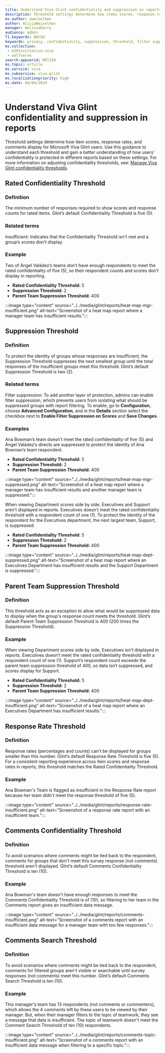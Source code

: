 ```yaml
---
title: Understand Viva Glint confidentiality and suppression in reports
description: Threshold settings determine how items scores, response rates, and comments display for Microsoft Viva Glint users.
ms.author: aweixelman
author: AliciaWeixelman
manager: melissabarry
audience: admin
f1.keywords: NOCSH
keywords: privacy, confidentiality, suppression, threshold, filter suppression
ms.collection: 
 - m365initiative-viva
 - selfserve
search-appverid: MET150
ms.topic: article
ms.service: viva
ms.subservice: viva-glint
ms.localizationpriority: high
ms.date: 04/04/2024
---
```


# Understand Viva Glint confidentiality and suppression in reports

Threshold settings determine how item scores, response rates, and comments display for Microsoft Viva Glint users. Use this guidance to understand each threshold and gain a better understanding of how users' confidentiality is protected in different reports based on these settings. For more information on adjusting confidentiality thresholds, see: [Manage Viva Glint confidentiality thresholds](/setup/manage-confidentiality-thresholds.md).

## Rated Confidentiality Threshold

### Definition

The minimum number of responses required to show scores and response counts for rated items. Glint’s default Confidentiality Threshold is five (5).

### Related terms

Insufficient: Indicates that the Confidentiality Threshold isn't met and a group’s scores don't display.

### Example

Two of Ángel Valádez’s teams don’t have enough respondents to meet the rated confidentiality of five (5), so their respondent counts and scores don’t display in reporting.

- **Rated Confidentiality Threshold:** 5
- **Suppression Threshold:** 2
- **Parent Team Suppression Threshold:** 400

:::image type="content" source="../../media/glint/reports/heat-map-mgr-insufficient.png" alt-text="Screenshot of a heat map report where a manager team has insufficient results.":::

## Suppression Threshold

### Definition

To protect the identity of groups whose responses are insufficient, the Suppression Threshold suppresses the next smallest group until the total responses of the insufficient groups meet this threshold. Glint’s default Suppression Threshold is two (2).

### Related terms

Filter suppression: To add another layer of protection, admins can enable filter suppression, which prevents users from isolating what should be suppressed groups with report filtering. To enable, go to **Configuration**, choose **Advanced Configuration**, and in the **Details** section select the checkbox next to **Enable Filter Suppression on Scores** and **Save Changes**.

### Examples

Ana Bowman’s team doesn't meet the rated confidentiality of five (5) and Ángel Valádez’s directs are suppressed to protect the identity of Ana Bowman’s team respondent.

- **Rated Confidentiality Threshold:** 5
- **Suppression Threshold:** 2
- **Parent Team Suppression Threshold:** 400

:::image type="content" source="../../media/glint/reports/heat-map-mgr-suppressed.png" alt-text="Screenshot of a heat map report where a manager team has insufficient results and another manager team is suppressed.":::

When viewing Department scores side by side, Executives and Support aren't displayed in reports. Executives doesn’t meet the rated confidentiality threshold with a respondent count of one (1). To protect the identity of the respondent for the Executives department, the next largest team, Support, is suppressed.

- **Rated Confidentiality Threshold:** 5
- **Suppression Threshold:** 2
- **Parent Team Suppression Threshold:** 400

:::image type="content" source="../../media/glint/reports/heat-map-dept-suppressed.png" alt-text="Screenshot of a heat map report where an Executives Department has insufficient results and the Support Department is suppressed.":::

## Parent Team Suppression Threshold

### Definition

This threshold acts as an exception to allow what would be suppressed data to display when the group's response count meets the threshold. Glint’s default Parent Team Suppression Threshold is 400 (200 times the Suppression Threshold).

### Example

When viewing Department scores side by side, Executives isn't displayed in reports. Executives doesn’t meet the rated confidentiality threshold with a respondent count of one (1). Support’s respondent count exceeds the parent team suppression threshold of 400, so data isn’t suppressed, and scores display for Support.

- **Rated Confidentiality Threshold:** 5
- **Suppression Threshold:** 2
- **Parent Team Suppression Threshold:** 400

:::image type="content" source="../../media/glint/reports/heat-map-dept-insufficient.png" alt-text="Screenshot of a heat map report where an Executives Department has insufficient results.":::

## Response Rate Threshold

### Definition

Response rates (percentages and counts) can't be displayed for groups smaller than this number. Glint’s default Response Rate Threshold is five (5). For a consistent reporting experience across item scores and response rates in reports, this threshold matches the Rated Confidentiality Threshold.

### Example

Ana Bowman's Team is flagged as insufficient in the Response Rate report because her team didn't meet the response threshold of five (5).

:::image type="content" source="../../media/glint/reports/response-rate-insufficient.png" alt-text="Screenshot of a response rate report with an insufficient team.":::

## Comments Confidentiality Threshold

### Definition

To avoid scenarios where comments might be tied back to the respondent, comments for groups that don't meet this survey response (not comments) threshold aren't displayed. Glint’s default Comments Confidentiality Threshold is ten (10).

### Example

Ana Bowman's team doesn't have enough responses to meet the Comments Confidentiality Threshold is of (10), so filtering to her team in the Comments report gives an insufficient data message.

:::image type="content" source="../../media/glint/reports/comments-insufficient.png" alt-text="Screenshot of a comments report with an insufficient data message for a manager team with too few responses.":::

## Comments Search Threshold

### Definition

To avoid scenarios where comments might be tied back to the respondent, comments for filtered groups aren't visible or searchable until survey responses (not comments) meet this number. Glint’s default Comments Search Threshold is ten (10).

### Example

This manager's team has 13 respondents (not comments or commenters), which allows the 4 comments left by these users to be viewed by their manager. But, when their manager filters to the topic of teamwork, they see a message that data is insufficient. The topic of teamwork doesn't meet the Comment Search Threshold of ten (10) respondents.

:::image type="content" source="../../media/glint/reports/comments-topic-insufficient.png" alt-text="Screenshot of a comments report with an insufficient data message when filtering to a specific topic.":::

